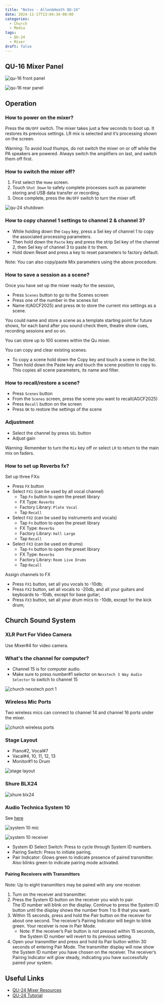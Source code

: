 ```yaml
---
title: "Notes - Allen&Heath QU-24"
date: 2024-11-17T13:04:34-08:00
categories:
  - Church
  - Media
tags:
  - QU-24
  - Mixer
draft: false
---
```


## QU-16 Mixer Panel
![qu-16 front panel](/images/2025/qu-24-front-panel.png)

![qu-16 rear panel](/images/2025/qu-24-rear-panel.png)

## Operation
### How to power on the mixer?
Press the `ON/OFF` switch.
The mixer takes just a few seconds to boot up. 
It restores its previous settings. 
LR mix is selected and it’s processing shown on the screen.

Warning:
To avoid loud thumps, do not switch the mixer on or off
while the PA speakers are powered. Always switch the
amplifiers on last, and switch them off first.

### How to switch the mixer off?
1. First select the `Home` screen.
2. Touch `Shut Down` to safely complete processes such as parameter storing and USB data transfer or recording.
3. Once complete, press the `ON/OFF` switch to turn the mixer off.

![qu-24 shutdown](/images/2025/qu-24-shutdown.JPG)

### How to copy channel 1 settings to channel 2 & channel 3?
* While holding down the `Copy` key, 
press a Sel key of channel 1 to copy the associated processing parameters. 
* Then hold down the `Paste` key and press the strip Sel key of the channel 2, 
then Sel key of channel 3 to paste it to them. 
* Hold down Reset and press a key to reset parameters to factory default.

Note:
You can also copy/paste Mix parameters using the above procedure.

### How to save a session as a scene?
Once you have set up the mixer ready for the session, 
* Press `Scenes` button to go to the Scenes screen
* Press one of the number in the scenes list
* Name it(AGCF2025) and press `OK` to store the current mix settings as a scene.

You could name and store a scene as a template starting point
for future shows, for each band after you sound check them,
theatre show cues, recording sessions and so on.

You can store up to 100 scenes within the Qu mixer. 

You can copy and clear existing scenes. 
* To copy a scene hold down the Copy key and touch a scene in the list. 
* Then hold down the Paste key and touch the scene position to copy to. 
This copies all scene parameters, its name and filter.

### How to recall/restore a scene?
* Press `Scenes` button
* From the `Scenes` screen, press the scene you want to recall(AGCF2025)
* Press `Recall` button on the screen
* Press `OK` to restore the settings of the scene

### Adjustment
* Select the channel by press `SEL` button
* Adjust gain

Warning:
Remember to turn the `Mix` key off or select `LR` to return to the main mix on faders.

### How to set up Reverbs fx?
Set up three FXs:
* Press `FX` button
* Select `FX1` (can be used by all vocal channel)
  * Tap `Fn` button to open the preset library
  * FX Type: `Reverbs`
  * Factory Library: `Plate Vocal`
  * Tap `Recall`
* Select `FX2` (can be used by instruments and vocals)
  * Tap `Fn` button to open the preset library
  * FX Type: `Reverbs`
  * Factory Library: `Hall Large`
  * Tap `Recall`
* Select `FX3` (can be used on drums)
   * Tap `Fn` button to open the preset library
   * FX Type: `Reverbs`
   * Factory Library: `Room Live Drums`
   * Tap `Recall`

Assign channels to FX
* Press `FX1` button, set all you vocals to -10db;
* Press `FX2` button, set all vocals to -20db, and all your guitars and keyboards to -10db, except for base guitar;
* Press `FX3` button, set all your drum mics to -10db, except for the kick drum;

## Church Sound System
### XLR Port For Video Camera
Use Mixer#4 for video camera.

### What's the channel for computer?
* Channel 15 is for computer audio. 
* Make sure to press number#1 selector on `Nexxtech 3 Way Audio Selector` to switch to channel 15

![church nexxtech port 1](/images/2025/qu-24-nexxtech-1.JPG)

### Wireless Mic Ports
Two wireless mics can connect to channel 14 and channel 16 ports under the mixer.

![church wireless ports](/images/2025/qu-24-church-wireless-ports.png)

### Stage Layout
* Piano#2, Vocal#7
* Vacal#4, 10, 11, 12, 13
* Monitor#1 to Drum

![stage layout](/images/2025/qu-24-stage-layout.jpg)

### Shure BLX24

![shure blx24](/images/2025/qu-24-church-shure-blx24-pg58.png)

### Audio Technica System 10
See [here](https://www.audio-technica.com/en-ca/microphones/wireless-systems/line-series/system-10)

![system 10 mic](/images/2025/qu-24-system-10-mic.jpg)

![system 10 receiver](/images/2025/qu-24-system-10-receiver.png)

* System ID Select Switch: Press to cycle through System ID numbers. 
* Pairing Switch: Press to initiate pairing.
* Pair Indicator: Glows green to indicate presence of paired transmitter. Also blinks green to indicate pairing mode activated.

#### Pairing Receivers with Transmitters 
Note: Up to eight transmitters may be paired with any one receiver. 
1. Turn on the receiver and transmitter. 
2. Press the System ID button on the receiver you wish to pair.  
The ID number will blink on the display. Continue to press the System ID button until the display shows the number from 1 to 8  that you want. 
3. Within 15 seconds, press and hold the Pair button on the receiver for about one second. 
The receiver’s Pairing Indicator will  begin to blink green. 
Your receiver is now in Pair Mode.
   * Note: If the receiver’s  Pair button is not pressed within 15 seconds, the System  ID number will revert to its previous setting. 
4. Open your transmitter and press and hold its Pair button within 30  seconds of entering Pair Mode. The transmitter display will now  show the System ID number you have chosen on the receiver.  The receiver’s Pairing Indicator will glow steady, indicating you have  successfully paired your system.

## Useful Links
* [QU-24 Mixer Resources](https://www.allen-heath.com/hardware/qu/qu-24/resources/)
* [QU-24 Tutorial](https://www.youtube.com/watch?v=WZWexI3vJ1U&list=PLztcw5PSecKe2lj48bDXoV9TNbQnc2czC&index=1&pp=iAQB)
